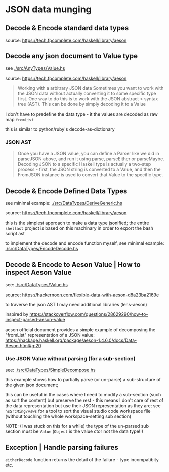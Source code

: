# JSON data munging

## Decode & Encode standard data types

source: <https://tech.fpcomplete.com/haskell/library/aeson>

## Decode any json document to Value type

see [./src/AnyTypes/Value.hs](./src/AnyTypes/Value.hs)

source: <https://tech.fpcomplete.com/haskell/library/aeson>

> Working with a arbitrary JSON data
> Sometimes you want to work with the JSON data without actually
> converting it to some specific type first. One way to do this is
> to work with the JSON abstract > syntax tree (AST). This can be
> done by simply decoding it to a Value

I don't have to predefine the data type - it the values are decoded
as raw map `fromList`

this is similar to python/ruby's decode-as-dictionary

### JSON AST

> Once you have a JSON value, you can define a Parser like we did
> in parseJSON above, and run it using parse, parseEither or parseMaybe.
> Decoding JSON to a specific Haskell type is actually a two-step
> process - first, the JSON string is converted to a Value, and then
> the FromJSON instance is used to convert that Value to the specific type.

## Decode & Encode Defined Data Types

see minimal example: [./src/DataTypes/DeriveGeneric.hs](./src/DataTypes/DeriveGeneric.hs)

source: <https://tech.fpcomplete.com/haskell/library/aeson>

this is the simplest approach to make a data type jsonified; the entire
`shellast` project is based on this machinary in order to export the
bash script ast

to implement the decode and encode function myself, see minimal example:
[./src/DataTypes/EncodeDecode.hs](./src/DataTypes/EncodeDecode.hs)

## Decode & Encode to Aeson Value | How to inspect Aeson Value

see: [./src/DataTypes/Value.hs](./src/DataTypes/Value.hs)

source: <https://hackernoon.com/flexible-data-with-aeson-d8a23ba2169e>

to traverse the json AST I may need additional libraries (lens-aeson)

inspired by <https://stackoverflow.com/questions/28629290/how-to-inspect-parsed-aeson-value>

aeson official document provides a simple example of decomposing the
"fromList" representation of a JSON value:
<https://hackage.haskell.org/package/aeson-1.4.6.0/docs/Data-Aeson.html#g:20>

### Use JSON Value without parsing (for a sub-section)

see: [./src/DataTypes/SimpleDecompose.hs](./src/DataTypes/SimpleDecompose.hs)

this example shows how to partially parse (or un-parse) a sub-structure
of the given json document;

this can be useful in the cases where I need to modify a sub-section
(such as sort the content) but preserve the rest - this means I don't
care of rest of the data representation but use their JSON representation as
they are; see `hsSrcMing/vsws` for a tool to sort the visual studio
code workspace file (without touching the whole workspace-setting
sub section)

NOTE: (I was stuck on this for a while) the type of the un-parsed
sub section must be `Value` (`Object` is the value ctor not the data
type!!)

## Exception | Handle parsing failures

`eitherDecode` function returns the detail of the failure - type
incompatibity etc.
